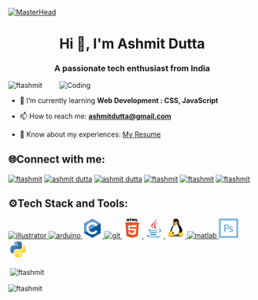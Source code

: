 [![MasterHead](https://i.pinimg.com/originals/91/2c/13/912c1339020235e45c20a6cde9829974.png)](https://rishavchanda.io)
<h1 align="center">Hi 👋, I'm Ashmit Dutta</h1>
<h3 align="center">A passionate tech enthusiast from India</h3>
<img align="right" alt="Coding" width="400" src="https://media2.giphy.com/media/qgQUggAC3Pfv687qPC/giphy.gif">

<p align="left"> <img src="https://komarev.com/ghpvc/?username=ftashmit&label=Profile%20views&color=0e75b6&style=flat" alt="ftashmit" /> </p>

- 🌱 I’m currently learning **Web Development : CSS, JavaScript**
  
- 📫 How to reach me: **ashmitdutta@gmail.com**

- 📄 Know about my experiences: [My Resume](https://docs.google.com/document/d/11F0KT-AXPDP4DYOCxd7gU15MjOakAzG0AMRMmD-p2RY/edit?usp=sharing)

<h2 align="left">🌐Connect with me:</h2>

<p align="left">
<a href="https://twitter.com/ftashmit" target="blank"><img align="center" src="https://raw.githubusercontent.com/rahuldkjain/github-profile-readme-generator/master/src/images/icons/Social/twitter.svg" alt="ftashmit" height="30" width="40" /></a>
<a href="https://www.linkedin.com/in/ashmit-dutta-8b528a247/" target="blank"><img align="center" src="https://raw.githubusercontent.com/rahuldkjain/github-profile-readme-generator/master/src/images/icons/Social/linked-in-alt.svg" alt="ashmit dutta" height="30" width="40" /></a>
<a href="https://fb.com/ashmit dutta" target="blank"><img align="center" src="https://raw.githubusercontent.com/rahuldkjain/github-profile-readme-generator/master/src/images/icons/Social/facebook.svg" alt="ashmit dutta" height="30" width="40" /></a>
<a href="https://instagram.com/ftashmit" target="blank"><img align="center" src="https://raw.githubusercontent.com/rahuldkjain/github-profile-readme-generator/master/src/images/icons/Social/instagram.svg" alt="ftashmit" height="30" width="40" /></a>
<a href="https://www.leetcode.com/ftashmit" target="blank"><img align="center" src="https://raw.githubusercontent.com/rahuldkjain/github-profile-readme-generator/master/src/images/icons/Social/leet-code.svg" alt="ftashmit" height="30" width="40" /></a>
<a href="https://www.hackerrank.com/ftashmit" target="blank"><img align="center" src="https://raw.githubusercontent.com/rahuldkjain/github-profile-readme-generator/master/src/images/icons/Social/hackerrank.svg" alt="ftashmit" height="30" width="40" /></a>
</p>

<h2 align="left">⚙️Tech Stack and Tools:</h2>

<p align="left"> <a href="https://www.adobe.com/in/products/illustrator.html" target="_blank" rel="noreferrer"> <img src="https://www.vectorlogo.zone/logos/adobe_illustrator/adobe_illustrator-icon.svg" alt="illustrator" width="40" height="40"/>
  <a href="https://www.arduino.cc/" target="_blank" rel="noreferrer"> <img src="https://cdn.worldvectorlogo.com/logos/arduino-1.svg" alt="arduino" width="40" height="40"/> </a> <a href="https://www.cprogramming.com/" target="_blank" rel="noreferrer"> <img src="https://raw.githubusercontent.com/devicons/devicon/master/icons/c/c-original.svg" alt="c" width="40" height="40"/> </a> <a href="https://git-scm.com/" target="_blank" rel="noreferrer"> <img src="https://www.vectorlogo.zone/logos/git-scm/git-scm-icon.svg" alt="git" width="40" height="40"/> </a> <a href="https://www.w3.org/html/" target="_blank" rel="noreferrer"> <img src="https://raw.githubusercontent.com/devicons/devicon/master/icons/html5/html5-original-wordmark.svg" alt="html5" width="40" height="40"/> </a> <a href="https://www.java.com" target="_blank" rel="noreferrer"> <img src="https://raw.githubusercontent.com/devicons/devicon/master/icons/java/java-original.svg" alt="java" width="40" height="40"/> </a> <a href="https://www.linux.org/" target="_blank" rel="noreferrer"> <img src="https://raw.githubusercontent.com/devicons/devicon/master/icons/linux/linux-original.svg" alt="linux" width="40" height="40"/> </a> <a href="https://www.mathworks.com/" target="_blank" rel="noreferrer"> <img src="https://upload.wikimedia.org/wikipedia/commons/2/21/Matlab_Logo.png" alt="matlab" width="40" height="40"/> </a> <a href="https://www.photoshop.com/en" target="_blank" rel="noreferrer"> <img src="https://raw.githubusercontent.com/devicons/devicon/master/icons/photoshop/photoshop-line.svg" alt="photoshop" width="40" height="40"/> </a> <a href="https://www.python.org" target="_blank" rel="noreferrer"> <img src="https://raw.githubusercontent.com/devicons/devicon/master/icons/python/python-original.svg" alt="python" width="40" height="40"/> </a> </p>



<p>&nbsp;<img align="center" src="https://github-readme-stats.vercel.app/api?username=ftashmit&show_icons=true&locale=en" alt="ftashmit" /></p>

<p><img align="center" src="https://github-readme-streak-stats.herokuapp.com/?user=ftashmit&" alt="ftashmit" /></p>

